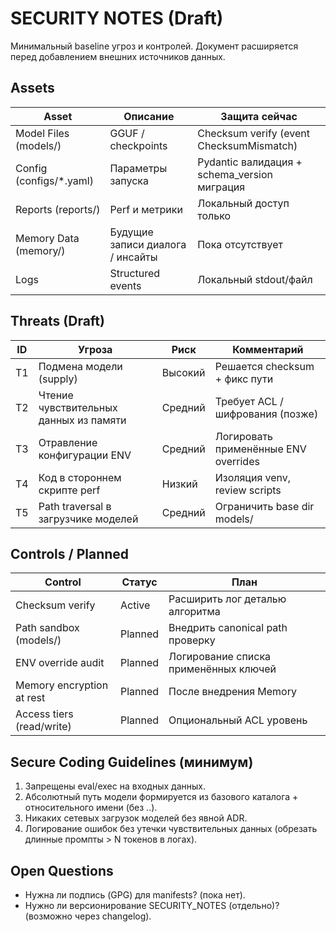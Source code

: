 # SECURITY NOTES (Draft)

Минимальный baseline угроз и контролей. Документ расширяется перед добавлением внешних источников данных.

## Assets

| Asset | Описание | Защита сейчас |
|-------|----------|---------------|
| Model Files (models/) | GGUF / checkpoints | Checksum verify (event ChecksumMismatch) |
| Config (configs/*.yaml) | Параметры запуска | Pydantic валидация + schema_version миграция |
| Reports (reports/) | Perf и метрики | Локальный доступ только |
| Memory Data (memory/) | Будущие записи диалога / инсайты | Пока отсутствует |
| Logs | Structured events | Локальный stdout/файл |

## Threats (Draft)

| ID | Угроза | Риск | Комментарий |
|----|--------|------|-------------|
| T1 | Подмена модели (supply) | Высокий | Решается checksum + фикс пути |
| T2 | Чтение чувствительных данных из памяти | Средний | Требует ACL / шифрования (позже) |
| T3 | Отравление конфигурации ENV | Средний | Логировать применённые ENV overrides |
| T4 | Код в стороннем скрипте perf | Низкий | Изоляция venv, review scripts |
| T5 | Path traversal в загрузчике моделей | Средний | Ограничить base dir models/ |

## Controls / Planned

| Control | Статус | План |
|---------|--------|------|
| Checksum verify | Active | Расширить лог деталью алгоритма |
| Path sandbox (models/) | Planned | Внедрить canonical path проверку |
| ENV override audit | Planned | Логирование списка применённых ключей |
| Memory encryption at rest | Planned | После внедрения Memory |
| Access tiers (read/write) | Planned | Опциональный ACL уровень |

## Secure Coding Guidelines (минимум)

1. Запрещены eval/exec на входных данных.
2. Абсолютный путь модели формируется из базового каталога + относительного имени (без ..).
3. Никаких сетевых загрузок моделей без явной ADR.
4. Логирование ошибок без утечки чувствительных данных (обрезать длинные промпты > N токенов в логах).

## Open Questions

- Нужна ли подпись (GPG) для manifests? (пока нет).
- Нужно ли версионирование SECURITY_NOTES (отдельно)? (возможно через changelog).
